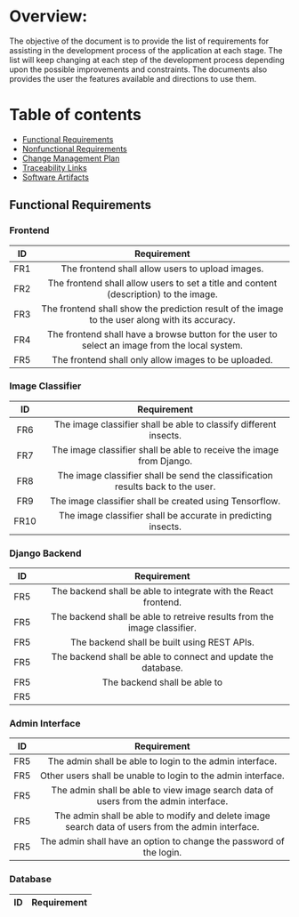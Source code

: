 # Overview:
The objective of the document is to provide the list of requirements for assisting in the development process of the application at each stage. The list will keep changing at each step of the development process depending upon the possible improvements and constraints. The documents also provides the user the features available and directions to use them.

# Table of contents
* [Functional Requirements](#functional-requirements)
* [Nonfunctional Requirements](#non-functional-requirements)
* [Change Management Plan](#change-management-plan)
* [Traceability Links](#traceability-links)
* [Software Artifacts](#software-artifacts)

## Functional Requirements

### Frontend
| ID | Requirement |
| :-------------: | :----------: |
| FR1 | The frontend shall allow users to upload images. |
| FR2 | The frontend shall allow users to set a title and content (description) to the image. |
| FR3 | The frontend shall show the prediction result of the image to the user along with its accuracy. |
| FR4 | The frontend shall have a browse button for the user to select an image from the local system. |
| FR5 | The frontend shall only allow images to be uploaded. |

### Image Classifier
| ID | Requirement |
| :-------------: | :----------: |
| FR6 | The image classifier shall be able to classify different insects. |
| FR7 | The image classifier shall be able to receive the image from Django. |
| FR8 | The image classifier shall be send the classification results back to the user. |
| FR9 | The image classifier shall be created using Tensorflow. |
| FR10 | The image classifier shall be accurate in predicting insects. |

### Django Backend
| ID | Requirement |
| :-------------: | :----------: |
| FR5 | The backend shall be able to integrate with the React frontend. |
| FR5 | The backend shall be able to retreive results from the image classifier. |
| FR5 | The backend shall be built using REST APIs. |
| FR5 | The backend shall be able to connect and update the database. |
| FR5 | The backend shall be able to  |
| FR5 |  |

### Admin Interface
| ID | Requirement |
| :-------------: | :----------: |
| FR5 | The admin shall be able to login to the admin interface. |
| FR5 | Other users shall be unable to login to the admin interface. |
| FR5 | The admin shall be able to view image search data of users from the admin interface. |
| FR5 | The admin shall be able to modify and delete image search data of users from the admin interface. |
| FR5 | The admin shall have an option to change the password of the login. |

### Database
| ID | Requirement |
| :-------------: | :----------: |